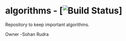 # algorithms - [![Build Status](https://travis-ci.org/rudrasohan/algorithms#)]
Repository to keep important algorithms.

Owner -Sohan Rudra
